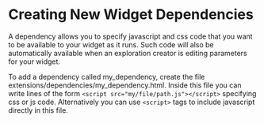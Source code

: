 # Creating New Widget Dependencies #

A dependency allows you to specify javascript and css code that you want to be available to your widget as it runs. Such code will also be automatically available when an exploration creator is editing parameters for your widget.

To add a dependency called my\_dependency, create the file extensions/dependencies/my\_dependency.html. Inside this file you can write lines of the form `<script src="my/file/path.js"></script>` specifying css or js code. Alternatively you can use `<script>` tags to include javascript directly in this file.